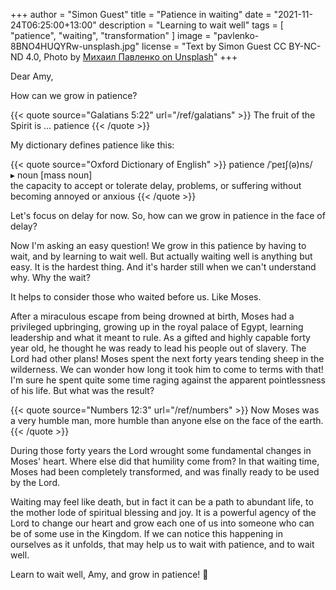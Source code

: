 +++
author = "Simon Guest"
title = "Patience in waiting"
date = "2021-11-24T06:25:00+13:00"
description = "Learning to wait well"
tags = [ "patience", "waiting", "transformation" ]
image = "pavlenko-8BNO4HUQYRw-unsplash.jpg"
license = "Text by Simon Guest CC BY-NC-ND 4.0, Photo by [Михаил Павленко on Unsplash](https://unsplash.com/photos/8BNO4HUQYRw)"
+++

Dear Amy,

How can we grow in patience?

{{< quote source="Galatians 5:22" url="/ref/galatians" >}}
The fruit of the Spirit is ... patience
{{< /quote >}}

My dictionary defines patience like this:

{{< quote source="Oxford Dictionary of English" >}}
patience /ˈpeɪʃ(ə)ns/  
▸ noun [mass noun]  
the capacity to accept or tolerate delay, problems, or suffering without becoming annoyed or anxious
{{< /quote >}}

Let's focus on delay for now. So, how can we grow in patience in the face of delay?

Now I'm asking an easy question! We grow in this patience by having to wait, and by learning to wait well. But actually waiting well is anything but easy. It is the hardest thing. And it's harder still when we can't understand why. Why the wait?

It helps to consider those who waited before us. Like Moses.

After a miraculous escape from being drowned at birth, Moses had a privileged upbringing, growing up in the royal palace of Egypt, learning leadership and what it meant to rule.  As a gifted and highly capable forty year old, he thought he was ready to lead his people out of slavery. The Lord had other plans! Moses spent the next forty years tending sheep in the wilderness. We can wonder how long it took him to come to terms with that! I'm sure he spent quite some time raging against the apparent pointlessness of his life. But what was the result?

{{< quote source="Numbers 12:3" url="/ref/numbers" >}}
Now Moses was a very humble man, more humble than anyone else on the face of the earth.
{{< /quote >}}

During those forty years the Lord wrought some fundamental changes in Moses' heart. Where else did that humility come from? In that waiting time, Moses had been completely transformed, and was finally ready to be used by the Lord.

Waiting may feel like death, but in fact it can be a path to abundant life, to the mother lode of spiritual blessing and joy. It is a powerful agency of the Lord to change our heart and grow each one of us into someone who can be of some use in the Kingdom. If we can notice this happening in ourselves as it unfolds, that may help us to wait with patience, and to wait well.

Learn to wait well, Amy, and grow in patience! 🙏
